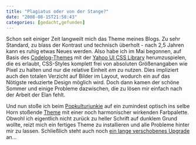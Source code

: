 ```yaml
---
title: "Plagiatus oder von der Stange?"
date: "2008-08-15T21:58:43"
categories: [gedacht,gefunden]
---
```


Schon seit einiger Zeit langweilt mich das Theme meines Blogs. Zu sehr Standard, zu blass der Kontrast und technisch überholt - nach 2,5 Jahren kann es ruhig etwas Neues werden. Also habe ich im Mai begonnen, auf Basis des [Codelog-Themes](http://www.codelog.net/codelog-theme) mit der [Yahoo UI CSS Library](http://developer.yahoo.com/yui/grids/) herumzuspielen, die es erlaubt, CSS-Styles komplett frei von absoluten Größenangaben wie Pixel zu halten und nur die relative Einheit *em* zu nutzen. Dies impliziert auch den totalen Verzicht auf Bilder im Layout, wodurch ein auf das Nötigste reduzierte Design möglich wird. Doch dann kamen der schöne Sommer und einige Probleme dazwischen, die zu lösen mir einfach nach der Arbeit der Elan fehlt.

Und nun stoße ich beim [Popkulturjunkie](http://www.popkulturjunkie.de/wp/index.php) auf ein zumindest optisch ins selbe Horn stoßende [Theme](http://wpzone.net/free-wordpress-themes/elite/) mit einer noch harmonischer wirkenden Farbpalette. Obwohl ich eigentlich nicht zurück zu heller Schrift auf dunklem Grund wollte, reizt mich ein fertiges Theme zu installieren und alle Probleme hinter mir zu lassen. Schließlich steht auch noch [ein lange verschobenes Upgrade](/2008/07/24/das-verhinderte-upgrade/) an...

